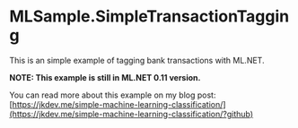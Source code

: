 # MLSample.SimpleTransactionTagging
This is an simple example of tagging bank transactions with ML.NET.

**NOTE: This example is still in ML.NET 0.11 version.** 

You can read more about this example on my blog post: [https://jkdev.me/simple-machine-learning-classification/](https://jkdev.me/simple-machine-learning-classification/?github)
